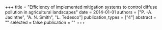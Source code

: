 +++
title = "Efficiency of implemented mitigation systems to control diffuse pollution in agricultural landscapes"
date = 2014-01-01
authors = ["P. -A. Jacinthe", "A. N. Smith", "L. Tedesco"]
publication_types = ["4"]
abstract = ""
selected = false
publication = ""
+++

